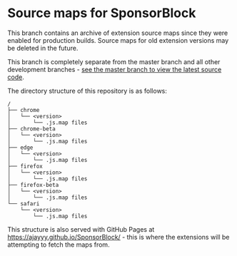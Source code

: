 # Source maps for SponsorBlock

This branch contains an archive of extension source maps since they were enabled for production builds.
Source maps for old extension versions may be deleted in the future.

This branch is completely separate from the master branch and all other development branches - [see the master branch to view the latest source code](https://github.com/ajayyy/SponsorBlock/tree/master).

The directory structure of this repository is as follows:
```
/
├── chrome
│   └── <version>
│       └── .js.map files
├── chrome-beta
│   └── <version>
│       └── .js.map files
├── edge
│   └── <version>
│       └── .js.map files
├── firefox
│   └── <version>
│       └── .js.map files
├── firefox-beta
│   └── <version>
│       └── .js.map files
└── safari
    └── <version>
        └── .js.map files
```

This structure is also served with GitHub Pages at https://ajayyy.github.io/SponsorBlock/ - this is where the extensions will be attempting to fetch the maps from.
